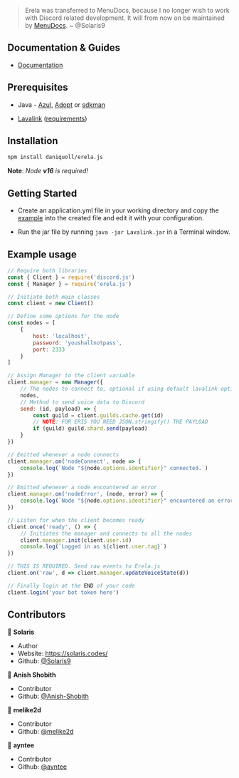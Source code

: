 > Erela was transferred to MenuDocs, because I no longer wish to work with Discord related development. It will from now on be maintained by [MenuDocs](https://github.com/MenuDocs). ~ @Solaris9

## Documentation & Guides

-   [Documentation](https://guides.menudocs.org/topics/erelajs/basics.html 'Erela.js Documentation')

## Prerequisites

-   Java - [Azul](https://www.azul.com/downloads/zulu-community/?architecture=x86-64-bit&package=jdk 'Download Azul OpenJDK'), [Adopt](https://adoptopenjdk.net/ 'Download Adopt OpenJDK') or [sdkman](https://sdkman.io/install 'Download sdkman')

-   [Lavalink](https://github.com/lavalink-devs/Lavalink/releases 'Download Lavalink') ([requirements](https://github.com/lavalink-devs/Lavalink?tab=readme-ov-file#requirements))

## Installation

```bash
npm install daniquoll/erela.js
```

**Note**: _Node **v16** is required!_

## Getting Started

-   Create an application.yml file in your working directory and copy the [example](https://lavalink.dev/configuration/#example-applicationyml 'application.yml file') into the created file and edit it with your configuration.

-   Run the jar file by running `java -jar Lavalink.jar` in a Terminal window.

## Example usage

```js
// Require both libraries
const { Client } = require('discord.js')
const { Manager } = require('erela.js')

// Initiate both main classes
const client = new Client()

// Define some options for the node
const nodes = [
    {
        host: 'localhost',
        password: 'youshallnotpass',
        port: 2333
    }
]

// Assign Manager to the client variable
client.manager = new Manager({
    // The nodes to connect to, optional if using default lavalink options
    nodes,
    // Method to send voice data to Discord
    send: (id, payload) => {
        const guild = client.guilds.cache.get(id)
        // NOTE: FOR ERIS YOU NEED JSON.stringify() THE PAYLOAD
        if (guild) guild.shard.send(payload)
    }
})

// Emitted whenever a node connects
client.manager.on('nodeConnect', node => {
    console.log(`Node "${node.options.identifier}" connected.`)
})

// Emitted whenever a node encountered an error
client.manager.on('nodeError', (node, error) => {
    console.log(`Node "${node.options.identifier}" encountered an error: ${error.message}.`)
})

// Listen for when the client becomes ready
client.once('ready', () => {
    // Initiates the manager and connects to all the nodes
    client.manager.init(client.user.id)
    console.log(`Logged in as ${client.user.tag}`)
})

// THIS IS REQUIRED. Send raw events to Erela.js
client.on('raw', d => client.manager.updateVoiceState(d))

// Finally login at the END of your code
client.login('your bot token here')
```

## Contributors

👤 **Solaris**

-   Author
-   Website: <https://solaris.codes/>
-   Github: [@Solaris9](https://github.com/Solaris9)

👤 **Anish Shobith**

-   Contributor
-   Github: [@Anish-Shobith](https://github.com/Anish-Shobith)

👤 **melike2d**

-   Contributor
-   Github: [@melike2d](https://github.com/melike2d)

👤 **ayntee**

-   Contributor
-   Github: [@ayntee](https://github.com/ayntee)
